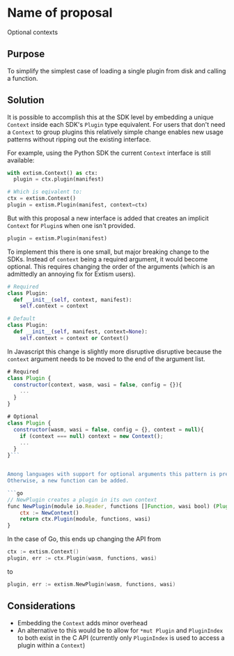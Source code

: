 #  Name of proposal

Optional contexts

## Purpose

To simplify the simplest case of loading a single plugin from disk and calling a 
function.

## Solution

It is possible to accomplish this at the SDK level by embedding a unique `Context` 
inside each SDK's `Plugin` type equivalent. For users that don't need a `Context` 
to group plugins this relatively simple change enables new usage patterns without 
ripping out the existing interface.

For example, using the Python SDK the current `Context` interface is still available:

```python
with extism.Context() as ctx:
  plugin = ctx.plugin(manifest)

# Which is eqivalent to: 
ctx = extism.Context()
plugin = extism.Plugin(manifest, context=ctx)
```

But with this proposal a new interface is added that creates an implicit `Context` for 
`Plugin`s when one isn't provided. 

```python
plugin = extism.Plugin(manifest)
```

To implement this there is one small, but major breaking change to the SDKs. Instead of 
`context` being a required argument, it would become optional. This requires changing the
order of the arguments (which is an admittedly an annoying fix for Extism users).

```python
# Required
class Plugin:
  def __init__(self, context, manifest):
    self.context = context

# Default
class Plugin:
  def __init__(self, manifest, context=None):
    self.context = context or Context()
```

In Javascript this change is slightly more disruptive disruptive because the `context`
argument needs to be moved to the end of the argument list.

```javascript
# Required 
class Plugin {
  constructor(context, wasm, wasi = false, config = {}){
    ...
  }
}

# Optional
class Plugin {
  constructor(wasm, wasi = false, config = {}, context = null){
    if (context === null) context = new Context();
    ...
  }
}```


Among languages with support for optional arguments this pattern is pretty consistent. 
Otherwise, a new function can be added.

```go
// NewPlugin creates a plugin in its own context
func NewPlugin(module io.Reader, functions []Function, wasi bool) (Plugin, error) {
	ctx := NewContext()
	return ctx.Plugin(module, functions, wasi)
}
```

In the case of Go, this ends up changing the API from

```go
ctx := extism.Context()
plugin, err := ctx.Plugin(wasm, functions, wasi)
```

to

```go
plugin, err := extism.NewPlugin(wasm, functions, wasi)
```


## Considerations

- Embedding the `Context` adds minor overhead
- An alternative to this would be to allow for `*mut Plugin` and `PluginIndex` to both
  exist in the C API (currently only `PluginIndex` is used to access a plugin within a 
  `Context`)
